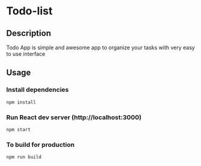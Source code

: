 # Todo-list

## Description

Todo App is simple and awesome app to organize your tasks with very easy to use interface

## Usage

### Install dependencies

```
npm install
```

### Run React dev server (http://localhost:3000)

```
npm start
```

### To build for production

```
npm run build
```
